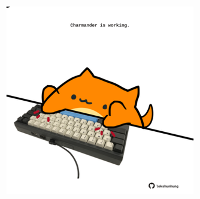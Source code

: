<!-- built at 07/10/2021, 08:03:07 UTC -->
<p align="center">
  <img width="500" height="500" src="./ReadmeImage.svg">
</p>
